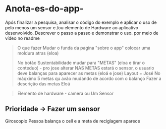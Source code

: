 # Anota-es-do-app-

Após finalizar a pesquisa, analisar o código do exemplo e aplicar o uso de pelo menos um sensor e /ou elemento de Hardware ao aplicativo desenvolvido.
Descrever o passo a passo e demonstrar o uso. por meio de vídeo no readme

> O que fazer
> Mudar o funda da pagina "sobre o app" colocar uma moldura atras (eloa)
>
> No botão Sustentabilidade mudar para "METAS" (eloa e tirar o conteduo) - pro jose alterar 
> NAS METAS estará o sensor, o usuario deve balanças para aparecer as metas (eloá e jose)
> Layout = José 
> No máqximo 5 metas qu avão mudando de acordo com o balanço 
> Fazer a descrição das metas Eloá

> Elemento de hardware - camera 
> ou
> Um Sensor

## Prioridade -> Fazer um sensor 
Giroscopio
Pessoa balança o cell e a meta de reciglagem aparece 
